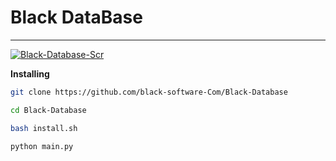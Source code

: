 # Black DataBase
<hr>

[![Black-Database-Scr](https://user-images.githubusercontent.com/78996423/135752613-15d04ea9-5cc2-460b-b8b7-5dcecd6e8099.png)](https://github.com/mrprogrammer2938/Black-Database)

**Installing**
``` sh
git clone https://github.com/black-software-Com/Black-Database

cd Black-Database

bash install.sh

python main.py
```
<br>

